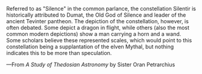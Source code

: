 Referred to as "Silence" in the common parlance, the constellation Silentir is historically attributed to Dumat, the Old God of Silence and leader of the ancient Tevinter pantheon. The depiction of the constellation, however, is often debated. Some depict a dragon in flight, while others (also the most common modern depictions) show a man carrying a horn and a wand. Some scholars believe these represented scales, which would point to this constellation being a supplantation of the elven Mythal, but nothing indicates this to be more than speculation.

—From <i> A Study of Thedosian Astronomy </i> by Sister Oran Petrarchius
